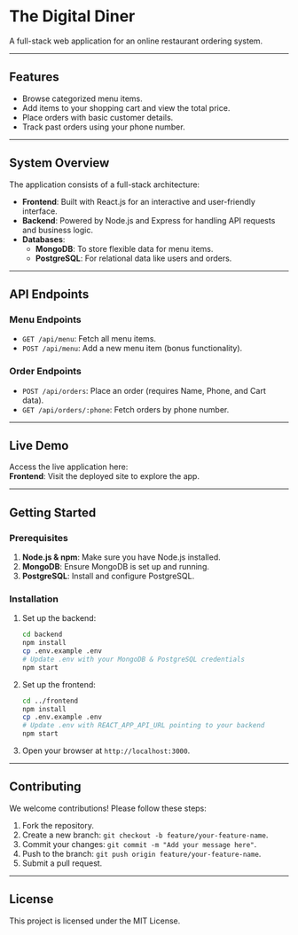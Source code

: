 # The Digital Diner

A full-stack web application for an online restaurant ordering system.

---

## **Features**
- Browse categorized menu items.
- Add items to your shopping cart and view the total price.
- Place orders with basic customer details.
- Track past orders using your phone number.

---

## **System Overview**
The application consists of a full-stack architecture:
- **Frontend**: Built with React.js for an interactive and user-friendly interface.
- **Backend**: Powered by Node.js and Express for handling API requests and business logic.
- **Databases**:
  - **MongoDB**: To store flexible data for menu items.
  - **PostgreSQL**: For relational data like users and orders.

---

## **API Endpoints**

### **Menu Endpoints**
- `GET /api/menu`: Fetch all menu items.
- `POST /api/menu`: Add a new menu item (bonus functionality).

### **Order Endpoints**
- `POST /api/orders`: Place an order (requires Name, Phone, and Cart data).
- `GET /api/orders/:phone`: Fetch orders by phone number.

---

## **Live Demo**
Access the live application here:  
**Frontend**: Visit the deployed site to explore the app.

---

## **Getting Started**

### Prerequisites
1. **Node.js & npm**: Make sure you have Node.js installed.
2. **MongoDB**: Ensure MongoDB is set up and running.
3. **PostgreSQL**: Install and configure PostgreSQL.

### Installation
1. Set up the backend:
   ```bash
   cd backend
   npm install
   cp .env.example .env
   # Update .env with your MongoDB & PostgreSQL credentials
   npm start
   ```

2. Set up the frontend:
   ```bash
   cd ../frontend
   npm install
   cp .env.example .env
   # Update .env with REACT_APP_API_URL pointing to your backend
   npm start
   ```

3. Open your browser at `http://localhost:3000`.

---

## **Contributing**

We welcome contributions! Please follow these steps:
1. Fork the repository.
2. Create a new branch: `git checkout -b feature/your-feature-name`.
3. Commit your changes: `git commit -m "Add your message here"`.
4. Push to the branch: `git push origin feature/your-feature-name`.
5. Submit a pull request.

---

## **License**
This project is licensed under the MIT License.
